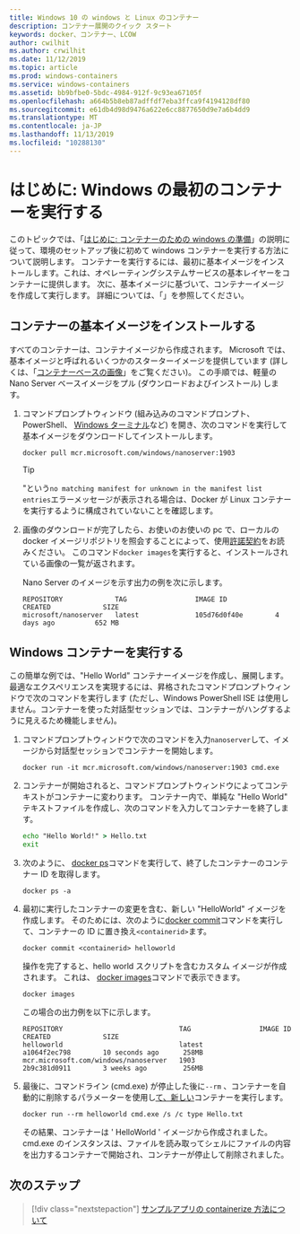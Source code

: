 ```yaml
---
title: Windows 10 の windows と Linux のコンテナー
description: コンテナー展開のクイック スタート
keywords: docker、コンテナー、LCOW
author: cwilhit
ms.author: crwilhit
ms.date: 11/12/2019
ms.topic: article
ms.prod: windows-containers
ms.service: windows-containers
ms.assetid: bb9bfbe0-5bdc-4984-912f-9c93ea67105f
ms.openlocfilehash: a664b5b8eb87adffdf7eba3ffca9f4194128df80
ms.sourcegitcommit: e61db4d98d9476a622e6cc8877650d9e7a6b4dd9
ms.translationtype: MT
ms.contentlocale: ja-JP
ms.lasthandoff: 11/13/2019
ms.locfileid: "10288130"
---
```

# <a name="get-started-run-your-first-windows-container"></a>はじめに: Windows の最初のコンテナーを実行する

このトピックでは、「[はじめに: コンテナーのための windows の準備](./set-up-environment.md)」の説明に従って、環境のセットアップ後に初めて windows コンテナーを実行する方法について説明します。 コンテナーを実行するには、最初に基本イメージをインストールします。これは、オペレーティングシステムサービスの基本レイヤーをコンテナーに提供します。 次に、基本イメージに基づいて、コンテナーイメージを作成して実行します。 詳細については、「」を参照してください。

## <a name="install-a-container-base-image"></a>コンテナーの基本イメージをインストールする

すべてのコンテナーは、コンテナイメージから作成されます。 Microsoft では、基本イメージと呼ばれるいくつかのスターターイメージを提供しています (詳しくは、「[コンテナーベースの画像](../manage-containers/container-base-images.md)」をご覧ください)。 この手順では、軽量の Nano Server ベースイメージをプル (ダウンロードおよびインストール) します。

1. コマンドプロンプトウィンドウ (組み込みのコマンドプロンプト、PowerShell、 [Windows ターミナル](https://www.microsoft.com/p/windows-terminal-preview/9n0dx20hk701?activetab=pivot:overviewtab)など) を開き、次のコマンドを実行して基本イメージをダウンロードしてインストールします。

   ```console
   docker pull mcr.microsoft.com/windows/nanoserver:1903
   ```

   > [!TIP]
   > "という`no matching manifest for unknown in the manifest list entries`エラーメッセージが表示される場合は、Docker が Linux コンテナーを実行するように構成されていないことを確認します。

2. 画像のダウンロードが完了したら、お使いのお使いの pc で、ローカルの docker イメージリポジトリを照会することによって、使用[許諾契約](../images-eula.md)をお読みください。 このコマンド`docker images`を実行すると、インストールされている画像の一覧が返されます。

   Nano Server のイメージを示す出力の例を次に示します。

   ```console
   REPOSITORY             TAG                 IMAGE ID            CREATED             SIZE
   microsoft/nanoserver   latest              105d76d0f40e        4 days ago          652 MB
   ```

## <a name="run-a-windows-container"></a>Windows コンテナーを実行する

この簡単な例では、"Hello World" コンテナーイメージを作成し、展開します。 最適なエクスペリエンスを実現するには、昇格されたコマンドプロンプトウィンドウで次のコマンドを実行します (ただし、Windows PowerShell ISE は使用しません。コンテナーを使った対話型セッションでは、コンテナーがハングするように見えるため機能しません)。

1. コマンドプロンプトウィンドウで次のコマンドを入力`nanoserver`して、イメージから対話型セッションでコンテナーを開始します。

   ```console
   docker run -it mcr.microsoft.com/windows/nanoserver:1903 cmd.exe
   ```
2. コンテナーが開始されると、コマンドプロンプトウィンドウによってコンテキストがコンテナーに変わります。 コンテナー内で、単純な "Hello World" テキストファイルを作成し、次のコマンドを入力してコンテナーを終了します。

   ```cmd
   echo "Hello World!" > Hello.txt
   exit
   ```   

3. 次のように、 [docker ps](https://docs.docker.com/engine/reference/commandline/ps/)コマンドを実行して、終了したコンテナーのコンテナー ID を取得します。

   ```console
   docker ps -a
   ```

4. 最初に実行したコンテナーの変更を含む、新しい "HelloWorld" イメージを作成します。 そのためには、次のように[docker commit](https://docs.docker.com/engine/reference/commandline/commit/)コマンドを実行して、コンテナーの ID に置き換え`<containerid>`ます。

   ```console
   docker commit <containerid> helloworld
   ```

   操作を完了すると、hello world スクリプトを含むカスタム イメージが作成されます。 これは、 [docker images](https://docs.docker.com/engine/reference/commandline/images/)コマンドで表示できます。

   ```console
   docker images
   ```

   この場合の出力例を以下に示します。

   ```console
   REPOSITORY                             TAG                 IMAGE ID            CREATED             SIZE
   helloworld                             latest              a1064f2ec798        10 seconds ago      258MB
   mcr.microsoft.com/windows/nanoserver   1903                2b9c381d0911        3 weeks ago         256MB
   ```

5. 最後に、コマンドライン (cmd.exe) が停止した後に`--rm` 、コンテナーを自動的に削除するパラメーターを使用し[て、新しい](https://docs.docker.com/engine/reference/commandline/run/)コンテナーを実行します。

   ```console
   docker run --rm helloworld cmd.exe /s /c type Hello.txt
   ```

   その結果、コンテナーは ' HelloWorld ' イメージから作成されました。 cmd.exe のインスタンスは、ファイルを読み取ってシェルにファイルの内容を出力するコンテナーで開始され、コンテナーが停止して削除されました。

## <a name="next-steps"></a>次のステップ

> [!div class="nextstepaction"]
> [サンプルアプリの containerize 方法について](./building-sample-app.md)
